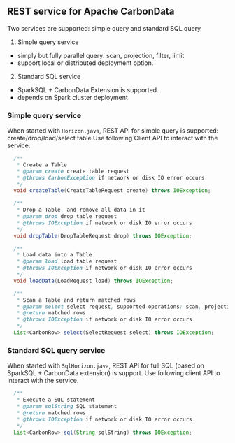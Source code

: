 ## REST service for Apache CarbonData

Two services are supported: simple query and standard SQL query
1. Simple query service 
- simply but fully parallel query: scan, projection, filter, limit
- support local or distributed deployment option.

2. Standard SQL service
- SparkSQL + CarbonData Extension is supported.
- depends on Spark cluster deployment

### Simple query service
When started with `Horizon.java`, REST API for simple query is supported: create/drop/load/select table
Use following Client API to interact with the service.
```java
  /**
   * Create a Table
   * @param create create table request
   * @throws CarbonException if network or disk IO error occurs
   */
  void createTable(CreateTableRequest create) throws IOException;

  /**
   * Drop a Table, and remove all data in it
   * @param drop drop table request
   * @throws IOException if network or disk IO error occurs
   */
  void dropTable(DropTableRequest drop) throws IOException;

  /**
   * Load data into a Table
   * @param load load table request
   * @throws IOException if network or disk IO error occurs
   */
  void loadData(LoadRequest load) throws IOException;

  /**
   * Scan a Table and return matched rows
   * @param select select request, supported operations: scan, projection, filter, limit
   * @return matched rows
   * @throws IOException if network or disk IO error occurs
   */
  List<CarbonRow> select(SelectRequest select) throws IOException;
```

### Standard SQL query service
When started with `SqlHorizon.java`, REST API for full SQL (based on SparkSQL + CarbonData extension) is support.
Use following client API to interact with the service.
```java
  /**
   * Execute a SQL statement
   * @param sqlString SQL statement
   * @return matched rows
   * @throws IOException if network or disk IO error occurs
   */
  List<CarbonRow> sql(String sqlString) throws IOException;
```
